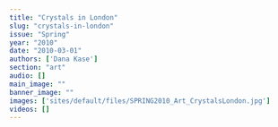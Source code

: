```yaml
---
title: "Crystals in London"
slug: "crystals-in-london"
issue: "Spring"
year: "2010"
date: "2010-03-01"
authors: ['Dana Kase']
section: "art"
audio: []
main_image: ""
banner_image: ""
images: ['sites/default/files/SPRING2010_Art_CrystalsLondon.jpg']
videos: []
---
```

